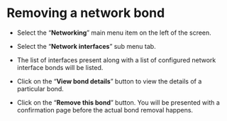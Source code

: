 # Removing a network bond

- Select the “**Networking**” main menu item on the left of the screen.

- Select the “**Network interfaces**” sub menu tab.

- The list of interfaces present along with a list of configured network interface bonds will be listed.
- Click on the “**View bond details**” button to view the details of a particular bond.


- Click on the “**Remove this bond**” button. You will be presented with a confirmation page before the actual bond removal happens.